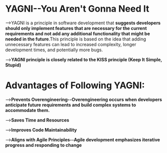 # YAGNI--You Aren't Gonna Need It

  -->YAGNI is a principle in software development that **suggests developers should only implement features that are necessary for the current requirements and
     not add any additional functionality that might be needed in the future**.This principle is based on the idea that adding unnecessary features 
     can lead to increased complexity, longer development times, and potentially more bugs.

  -->**YAGNI principle is closely related to the KISS principle (Keep It Simple, Stupid)**

# Advantages of Following YAGNI:

   -->**Prevents Overengineering--Overengineering occurs when developers anticipate future requirements and build complex systems to accommodate them.**

   -->**Saves Time and Resources**

   -->**Improves Code Maintainability**

   -->**Aligns with Agile Principles--Agile development emphasizes iterative progress and responding to change**
